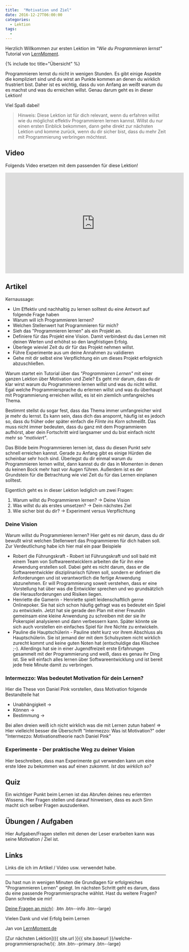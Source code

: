 ```yaml
---
title:  "Motivation und Ziel"
date: 2016-12-27T06:00:00
categories: 
  - Lektion
tags:
  - 
---
```


Herzlich Willkommen zur ersten Lektion im *"Wie du Programmieren lernst"* Tutorial von [LernMoment](http://www.lernmoment.de). 

{% include toc title="Übersicht" %}

Programmieren lernst du nicht in wenigen Stunden. Es gibt einige Aspekte die kompliziert sind und du wirst an Punkte kommen an denen du wirklich frustriert bist. Daher ist es wichtig, dass du von Anfang an weißt warum du es machst und was du erreichen willst. Genau darum geht es in dieser Lektion!

Viel Spaß dabei!

> Hinweis: Diese Lektion ist für dich relevant, wenn du erfahren willst wie du möglichst effektiv Programmieren lernen kannst. Willst du nur einen ersten Einblick bekommen, dann gehe direkt zur nächsten Lektion und komme zurück, wenn du dir sicher bist, dass du mehr Zeit mit Programmierung verbringen möchtest.

## Video

Folgends Video ersetzen mit dem passenden für diese Lektion!

<iframe width="560" height="315" src="https://www.youtube.com/embed/crP-uQc7fJA" frameborder="0" allowfullscreen></iframe>

## Artikel

Kernaussage:

 - Um Effektiv und nachhaltig zu lernen solltest du eine Antwort auf folgende Frage haben 
  - Warum will ich Programmieren lernen?
  - Welchen Stellenwert hat Programmieren für mich?
 - Sieh das "Programmieren lernen" als ein Projekt an.
  - Definiere für das Projekt eine Vision. Damit verbindest du das Lernen mit deinen Werten und erhöhst so den langfristigen Erfolg.
  - Überlege wieviel Zeit du dir für das Projekt nehmen willst.
  - Führe Experimente aus um deine Annahmen zu validieren
  - Gehe mit dir selbst eine Verpflichtung ein um dieses Projekt erfolgreich abzuschließen.


Warum startet ein Tutorial über das *"Programmieren Lernen"* mit einer ganzen Lektion über Motivation und Ziele? Es geht mir darum, dass du dir klar wirst warum du Programmieren lernen willst und was du nicht willst. Egal welche Programmiersprache du erlernen willst und was du überhaupt mit Programmierung erreichen willst, es ist ein ziemlich umfangreiches Thema.

Bestimmt stellst du sogar fest, dass das Thema immer umfangreicher wird je mehr du lernst. Es kann sein, dass dich das anspornt, häufig ist es jedoch so, dass du früher oder später einfach die *Flinte ins Korn* schmeißt. Das muss nicht immer bedeuten, dass du ganz mit dem Programmieren aufhörst, aber dein Fortschritt wird langsamer und du bist einfach nicht mehr so *"motiviert"*.

Das Blöde beim Programmieren lernen ist, dass du diesen Punkt sehr schnell erreichen kannst. Gerade zu Anfang gibt es einige Hürden die scheinbar sehr hoch sind. Überlegst du dir einmal warum du Programmieren lernen willst, dann kannst du dir das in Momenten in denen du keinen Bock mehr hast vor Augen führen. Außerdem ist es der Grundstein für die Betrachtung wie viel Zeit du für das Lernen einplanen solltest.

Eigentlich geht es in dieser Lektion lediglich um zwei Fragen:

 1. Warum willst du Programmieren lernen? -> Deine Vision
 2. Was willst du als erstes umsetzen? -> Dein nächstes Ziel
 3. Wie sicher bist du dir? -> Experiment versus Verpflichtung

### Deine Vision

Warum willst du Programmieren lernen? Hier geht es mir darum, dass du dir bewußt wirst welchen Stellenwert das Programmieren für dich haben soll. Zur Verdeutlichung habe ich hier mal ein paar Beispiele

 - Robert die Führungskraft - Robert ist Führungskraft und soll bald mit einem Team von Softwareentwicklern arbeiten die für ihn eine Anwendung erstellen soll. Dabei geht es nicht darum, dass er die Softwareentwickler disziplinarisch führen soll, sondern er definiert die Anforderungen und ist verantwortlich die fertige Anwendung abzunehmen. Er will Programmierung soweit verstehen, dass er eine Vorstellung hat über was die Entwickler sprechen und wo grundsätzlich die Herausforderungen und Risiken liegen.
 - Henriette die Gamerin - Henriette spielt leidenschaftlich gerne Onlinepoker. Sie hat sich schon häufig gefragt was es bedeutet ein Spiel zu entwickeln. Jetzt hat sie gerade den Plan mit einer Freundin gemeinsam eine kleine Anwendung zu schreiben mit der sie ihr Pokerspiel analysieren und dann verbessern kann. Später könnte sie sich auch vorstellen ein einfaches Spiel für ihre Nichte zu entwickeln.
 - Pauline die Hauptschülerin - Pauline steht kurz vor ihrem Abschluss als Hauptschülerin. Sie ist jemand der mit dem Schulsystem nicht wirklich zurecht kommt und keine guten Noten hat (entschuldige das Klischee ;-). Allerdings hat sie in einer Jugendfreizeit erste Erfahrungen gesammelt mit der Programmierung und weiß, dass es genau ihr Ding ist. Sie will einfach alles lernen über Softwareentwicklung und ist bereit jede freie Minute damit zu verbringen.

### Intermezzo: Was bedeutet Motivation für dein Lernen?

Hier die These von Daniel Pink vorstellen, dass Motivation folgende Bestandteile hat
 - Unabhängigkeit -> 
 - Können -> 
 - Bestimmung -> 

Bei allen dreien weiß ich nicht wirklich was die mit Lernen zutun haben! => Hier vielleicht besser die Überschrift "Intermezzo: Was ist Motivation?" oder "Intermezzo: Motivationstheorie nach Daniel Pink"

### Experimente - Der praktische Weg zu deiner Vision

Hier beschreiben, dass man Experimente gut verwenden kann um eine erste Idee zu bekommen was auf einen zukommt. *Ist das wirklich so?*

## Quiz

Ein wichtiger Punkt beim Lernen ist das Abrufen deines neu erlernten Wissens. Hier Fragen stellen und darauf hinweisen, dass es auch Sinn macht sich selber Fragen auszudenken.

## Übungen / Aufgaben

Hier Aufgaben/Fragen stellen mit denen der Leser erarbeiten kann was seine Motivation / Ziel ist.

## Links

Links die ich im Artikel / Video usw. verwendet habe.

---

Du hast nun in wenigen Minuten die Grundlagen für erfolgreiches "Programmieren Lernen" gelegt. Im nächsten Schritt geht es darum, dass du eine passende Programmiersprache wählst. Hast du weitere Fragen? Dann schreibe sie mir!

[Deine Fragen an mich](mailto:jan@lernmoment.de){: .btn .btn--info .btn--large}

Vielen Dank und viel Erfolg beim Lernen

Jan von [LernMoment.de](http://www.lernmoment.de)

[Zur nächsten Lektion]({{ site.url }}{{ site.baseurl }}/welche-programmiersprache/){: .btn .btn--primary .btn--large}
